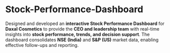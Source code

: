# Stock-Performance-Dashboard
Designed and developed an **interactive Stock Performance Dashboard** for **Daxal Cosmetics** to provide the **CEO and leadership team** with real-time insights into **stock performance, trends, and decision support**.   The dashboard consolidates **NSE (India)** and **S&amp;P (US)** market data, enabling effective follow-ups and reporting.
